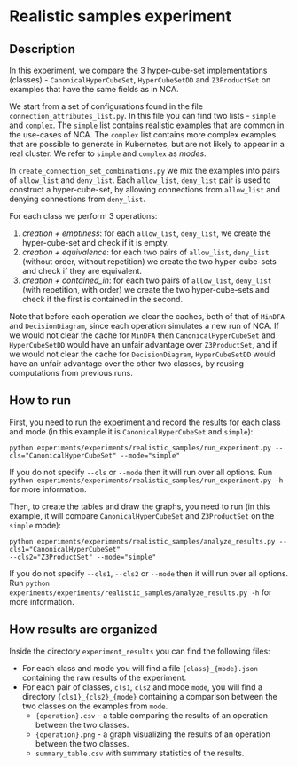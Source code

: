 # Realistic samples experiment
## Description
In this experiment, we compare the 3 hyper-cube-set implementations (classes) - `CanonicalHyperCubeSet`, `HyperCubeSetDD` and 
`Z3ProductSet` on examples that have the same fields as in NCA.

We start from a set of configurations found in the file `connection_attributes_list.py`.
In this file you can find two lists - `simple` and `complex`.
The `simple` list contains realistic examples that are common in the use-cases of NCA.
The `complex` list contains more complex examples that are possible to generate in Kubernetes,
but are not likely to appear in a real cluster.
We refer to `simple` and `complex` as *modes*.

In `create_connection_set_combinations.py` we mix the examples into pairs of `allow_list` and `deny_list`.
Each `allow_list`, `deny_list` pair is used to construct a hyper-cube-set, 
by allowing connections from `allow_list` and denying connections from `deny_list`.

For each class we perform 3 operations:

1. *creation + emptiness*: for each `allow_list`, `deny_list`, we create the hyper-cube-set and check if it is empty.
2. *creation + equivalence*: 
for each two pairs of `allow_list`, `deny_list` (without order, without repetition)
we create the two hyper-cube-sets and check if they are equivalent.
3. *creation + contained_in*: 
for each two pairs of `allow_list`, `deny_list` (with repetition, with order) we create the two hyper-cube-sets 
and check if the first is contained in the second.


Note that before each operation we clear the caches, both of that of `MinDFA` and `DecisionDiagram`, 
since each operation simulates a new run of NCA.
If we would not clear the cache for `MinDFA` then `CanonicalHyperCubeSet` and `HyperCubeSetDD` would have an unfair
advantage over `Z3ProductSet`, and if we would not clear the cache for `DecisionDiagram`, `HyperCubeSetDD` would have
an unfair advantage over the other two classes, by reusing computations from previous runs.


## How to run
First, you need to run the experiment and record the results for each class and mode (in this example it is `CanonicalHyperCubeSet` and 
`simple`):
```commandline
python experiments/experiments/realistic_samples/run_experiment.py --cls="CanonicalHyperCubeSet" --mode="simple"
```
If you do not specify `--cls` or `--mode` then it will run over all options. Run 
`python experiments/experiments/realistic_samples/run_experiment.py -h` for more information.

Then, to create the tables and draw the graphs, you need to run (in this example, it will compare 
`CanonicalHyperCubeSet` and `Z3ProductSet` on the `simple` mode):
```commandline
python experiments/experiments/realistic_samples/analyze_results.py --cls1="CanonicalHyperCubeSet" 
--cls2="Z3ProductSet" --mode="simple"
```
If you do not specify `--cls1`, `--cls2` or `--mode` then it will run over all options.
Run `python experiments/experiments/realistic_samples/analyze_results.py -h` for more information.


## How results are organized
Inside the directory `experiment_results` you can find the following files:
- For each class and mode you will find a file `{class}_{mode}.json` containing the raw results of the experiment.
- For each pair of classes, `cls1`, `cls2` and mode `mode`, you will find a directory `{cls1}_{cls2}_{mode}` containing
a comparison between the two classes on the examples from `mode`.
  - `{operation}.csv` - a table comparing the results of an operation between the two classes.
  - `{operation}.png` - a graph visualizing the results of an operation between the two classes.
  - `summary_table.csv` with summary statistics of the results.
